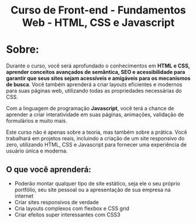 <h1 align="center">Curso de Front-end - Fundamentos Web - HTML, CSS e Javascript</h1>

# Sobre:
Durante o curso, você será aprofundado o conhecimentos em **HTML e CSS, aprender conceitos avançados de semântica, SEO e acessibilidade para garantir que seus sites sejam acessíveis e amigáveis para os mecanismos de busca**. Você também aprenderá a criar layouts eficientes e modernos para suas páginas web, utilizando todas as propriedades necessárias do CSS.

Com a linguagem de programação **Javascript**, você terá a chance de aprender a criar interatividade em suas páginas, animações, validação de formulários e muito mais.

Este curso não é apenas sobre a teoria, mas também sobre a prática. Você trabalhará em projetos reais, incluindo a criação de um site responsivo do zero, utilizando HTML, CSS e Javascript para fornecer uma experiência de usuário única e moderna.

## O que você aprenderá:
- Poderão montar qualquer tipo de site estático, seja ele o seu próprio portfólio, seu site pessoal ou a apresentação de sua empresa na internet
- Criar sites responsivos de verdade
- Cria layouts complexos com flexbox e CSS grid
- Criar efeitos super interessantes com CSS3